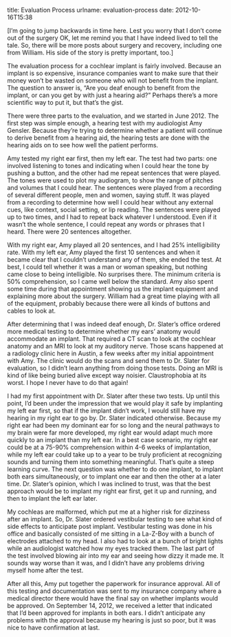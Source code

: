 title: Evaluation Process
urlname: evaluation-process
date: 2012-10-16T15:38

[I&#x02bc;m going to jump backwards in time here. Lest you worry that I
don&#x02bc;t come out of the surgery OK, let me remind you that I have indeed
lived to tell the tale. So, there will be more posts about surgery and recovery,
including one from William. His side of the story is pretty important, too.]

The evaluation process for a cochlear implant is fairly involved. Because an
implant is so expensive, insurance companies want to make sure that their money
won&#x02bc;t be wasted on someone who will not benefit from the implant. The
question to answer is, &ldquo;Are you deaf enough to benefit from the implant,
or can you get by with just a hearing aid?&rdquo; Perhaps there&#x02bc;s a more
scientific way to put it, but that&#x02bc;s the gist.

There were three parts to the evaluation, and we started in June 2012. The first
step was simple enough, a hearing test with my audiologist Amy Gensler. Because
they&#x02bc;re trying to determine whether a patient will continue to derive
benefit from a hearing aid, the hearing tests are done with the hearing aids on
to see how well the patient performs.

Amy tested my right ear first, then my left ear. The test had two parts: one
involved listening to tones and indicating when I could hear the tone by pushing
a button, and the other had me repeat sentences that were played. The tones were
used to plot my audiogram, to show the range of pitches and volumes that I could
hear. The sentences were played from a recording of several different people,
men and women, saying stuff. It was played from a recording to determine how
well I could hear without any external cues, like context, social setting, or
lip reading. The sentences were played up to two times, and I had to repeat back
whatever I understood. Even if it wasn&#x02bc;t the whole sentence, I could
repeat any words or phrases that I heard. There were 20 sentences altogether.

With my right ear, Amy played all 20 sentences, and I had 25% intelligibility
rate. With my left ear, Amy played the first 10 sentences and when it became
clear that I couldn&#x02bc;t understand any of them, she ended the test. At
best, I could tell whether it was a man or woman speaking, but nothing came
close to being intelligible. No surprises there. The minimum criteria is 50%
comprehension, so I came well below the standard. Amy also spent some time
during that appointment showing us the implant equipment and explaining more
about the surgery. William had a great time playing with all of the equipment,
probably because there were all kinds of buttons and cables to look at.

After determining that I was indeed deaf enough, Dr. Slater&#x02bc;s office
ordered more medical testing to determine whether my ears&#x02bc; anatomy would
accommodate an implant. That required a CT scan to look at the cochlear anatomy
and an MRI to look at my auditory nerve. Those scans happened at a radiology
clinic here in Austin, a few weeks after my initial appointment with Amy. The
clinic would do the scans and send them to Dr. Slater for evaluation, so I
didn&#x02bc;t learn anything from doing those tests. Doing an MRI is kind of
like being buried alive except way noisier. Claustrophobia at its worst. I hope
I never have to do that again!

I had my first appointment with Dr. Slater after these two tests. Up until this
point, I&#x02bc;d been under the impression that we would play it safe by
implanting my left ear first, so that if the implant didn&#x02bc;t work, I would
still have my hearing in my right ear to go by. Dr. Slater indicated otherwise.
Because my right ear had been my dominant ear for so long and the neural
pathways to my brain were far more developed, my right ear would adapt much more
quickly to an implant than my left ear. In a best case scenario, my right ear
could be at a 75-90% comprehension within 4-6 weeks of implantation, while my
left ear could take up to a year to be truly proficient at recognizing sounds
and turning them into something meaningful. That&#x02bc;s quite a steep learning
curve. The next question was whether to do one implant, to implant both ears
simultaneously, or to implant one ear and then the other at a later time. Dr.
Slater&#x02bc;s opinion, which I was inclined to trust, was that the best
approach would be to implant my right ear first, get it up and running, and then
to implant the left ear later.

My cochleas are malformed, which put me at a higher risk for dizziness after an
implant. So, Dr. Slater ordered vestibular testing to see what kind of side
effects to anticipate post implant. Vestibular testing was done in his office
and basically consisted of me sitting in a La-Z-Boy with a bunch of electrodes
attached to my head. I also had to look at a bunch of bright lights while an
audiologist watched how my eyes tracked them. The last part of the test involved
blowing air into my ear and seeing how dizzy it made me. It sounds way worse
than it was, and I didn&#x02bc;t have any problems driving myself home after the
test.

After all this, Amy put together the paperwork for insurance approval. All of
this testing and documentation was sent to my insurance company where a medical
director there would have the final say on whether implants would be approved.
On September 14, 2012, we received a letter that indicated that I&#x02bc;d been
approved for implants in both ears. I didn&#x02bc;t anticipate any problems with
the approval because my hearing is just so poor, but it was nice to have
confirmation at last.
